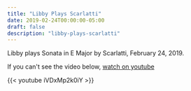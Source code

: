 ```yaml
---
title: "Libby Plays Scarlatti"
date: 2019-02-24T00:00:00-05:00
draft: false
description: "libby-plays-scarlatti"
---
```


Libby plays Sonata in E Major by Scarlatti, February 24, 2019.

If you can't see the video below, [watch on youtube](https://youtu.be/iVDxMp2k0iY)

{{< youtube iVDxMp2k0iY >}}